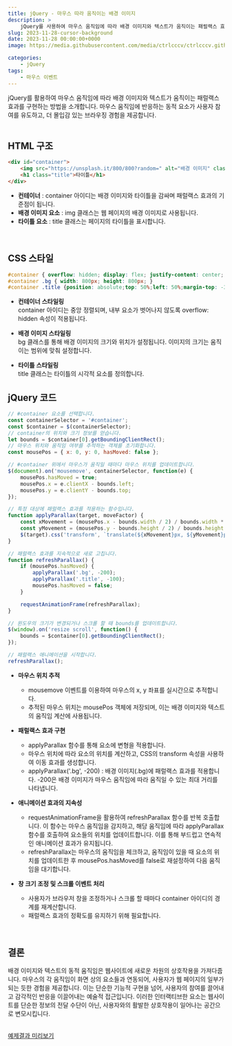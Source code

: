 ```yaml
---
title: jQuery - 마우스 따라 움직이는 배경 이미지
description: >  
    jQuery를 사용하여 마우스 움직임에 따라 배경 이미지와 텍스트가 움직이는 패럴랙스 효과를 구현하는 방법을 설명합니다. 이러한 인터랙티브 요소는 사용자 참여를 유도하고 웹사이트를 보다 몰입감 있는 공간으로 만듭니다.  
slug: 2023-11-28-cursor-background
date: 2023-11-28 00:00:00+0000
image: https://media.githubusercontent.com/media/ctrlcccv/ctrlcccv.github.io/master/assets/img/post/2023-11-28-cursor-background.webp

categories:
    - jQuery
tags:
    - 마우스 이벤트
---
```

jQuery를 활용하여 마우스 움직임에 따라 배경 이미지와 텍스트가 움직이는 패럴랙스 효과를 구현하는 방법을 소개합니다.
마우스 움직임에 반응하는 동적 요소가 사용자 참여를 유도하고, 더 몰입감 있는 브라우징 경험을 제공합니다.  
<br>

## HTML 구조
```html
<div id="container">
    <img src="https://unsplash.it/800/800?random=" alt="배경 이미지" class="bg">
    <h1 class="title">타이틀</h1>
</div>
```
* **컨테이너** : container 아이디는 배경 이미지와 타이틀을 감싸며 패럴랙스 효과의 기준점이 됩니다.
* **배경 이미지 요소** : img 클래스는 웹 페이지의 배경 이미지로 사용됩니다.
* **타이틀 요소** : title 클래스는 페이지의 타이틀을 표시합니다.  

<br>

## CSS 스타일
```css
#container { overflow: hidden; display: flex; justify-content: center; align-items: center; position: relative; width: 600px; height: 600px; margin: 50px auto 0; } 
#container .bg { width: 800px; height: 800px; } 
#container .title {position: absolute;top: 50%;left: 50%;margin-top: -33px;margin-left: -63px;font-size: 46px; font-weight: 700;color: #fff; text-shadow: 0 0 10px rgba(0, 0, 0, 0.4); }
```
* **컨테이너 스타일링**   
container 아이디는 중앙 정렬되며, 내부 요소가 벗어나지 않도록 overflow: hidden 속성이 적용됩니다.

* **배경 이미지 스타일링**  
bg 클래스를 통해 배경 이미지의 크기와 위치가 설정됩니다. 이미지의 크기는 움직이는 범위에 맞춰 설정합니다.

* **타이틀 스타일링**  
title 클래스는 타이틀의 시각적 요소를 정의합니다.

<script async src="https://pagead2.googlesyndication.com/pagead/js/adsbygoogle.js?client=ca-pub-8535540836842352" crossorigin="anonymous"></script>
<ins class="adsbygoogle"
     style="display:block; text-align:center;"
     data-ad-layout="in-article"
     data-ad-format="fluid"
     data-ad-client="ca-pub-8535540836842352"
     data-ad-slot="2974559225"></ins>
<script>
     (adsbygoogle = window.adsbygoogle || []).push({});
</script>

## jQuery 코드
```js
// #container 요소를 선택합니다.
const containerSelector = '#container';
const $container = $(containerSelector);
// container의 위치와 크기 정보를 얻습니다.
let bounds = $container[0].getBoundingClientRect();
// 마우스 위치와 움직임 여부를 추적하는 객체를 초기화합니다.
const mousePos = { x: 0, y: 0, hasMoved: false };

// #container 위에서 마우스가 움직일 때마다 마우스 위치를 업데이트합니다.
$(document).on('mousemove', containerSelector, function(e) {
    mousePos.hasMoved = true;
    mousePos.x = e.clientX - bounds.left;
    mousePos.y = e.clientY - bounds.top;
});

// 특정 대상에 패럴랙스 효과를 적용하는 함수입니다.
function applyParallax(target, moveFactor) {
    const xMovement = (mousePos.x - bounds.width / 2) / bounds.width * moveFactor;
    const yMovement = (mousePos.y - bounds.height / 2) / bounds.height * moveFactor;
    $(target).css('transform', `translate(${xMovement}px, ${yMovement}px)`);
}

// 패럴랙스 효과를 지속적으로 새로 고칩니다.
function refreshParallax() {
    if (mousePos.hasMoved) {
        applyParallax('.bg', -200);
        applyParallax('.title', -100);
        mousePos.hasMoved = false;
    }

    requestAnimationFrame(refreshParallax);
}

// 윈도우의 크기가 변경되거나 스크롤 할 때 bounds를 업데이트합니다.
$(window).on('resize scroll', function() {
    bounds = $container[0].getBoundingClientRect();
});

// 패럴랙스 애니메이션을 시작합니다.
refreshParallax();
```
* **마우스 위치 추적**  
  * mousemove 이벤트를 이용하여 마우스의 x, y 좌표를 실시간으로 추적합니다.
  * 추적된 마우스 위치는 mousePos 객체에 저장되며, 이는 배경 이미지와 텍스트의 움직임 계산에 사용됩니다.

* **패럴랙스 효과 구현**  
  * applyParallax 함수를 통해 요소에 변형을 적용합니다.
  * 마우스 위치에 따라 요소의 위치를 계산하고, CSS의 transform 속성을 사용하여 이동 효과를 생성합니다.  
  * applyParallax('.bg', -200) : 배경 이미지(.bg)에 패럴랙스 효과를 적용합니다. -200은 배경 이미지가 마우스 움직임에 따라 움직일 수 있는 최대 거리를 나타냅니다.

* **애니메이션 효과의 지속성**  
  * requestAnimationFrame을 활용하여 refreshParallax 함수를 반복 호출합니다. 이 함수는 마우스 움직임을 감지하고, 해당 움직임에 따라 applyParallax 함수를 호출하여 요소들의 위치를 업데이트합니다. 이를 통해 부드럽고 연속적인 애니메이션 효과가 유지됩니다.
  * refreshParallax는 마우스의 움직임을 체크하고, 움직임이 있을 때 요소의 위치를 업데이트한 후 mousePos.hasMoved를 false로 재설정하여 다음 움직임을 대기합니다.

* **창 크기 조정 및 스크롤 이벤트 처리**  
  * 사용자가 브라우저 창을 조정하거나 스크롤 할 때마다 container 아이디의 경계를 재계산합니다.
  * 패럴랙스 효과의 정확도를 유지하기 위해 필요합니다.  
<br>

## 결론
배경 이미지와 텍스트의 동적 움직임은 웹사이트에 새로운 차원의 상호작용을 가져다줍니다. 마우스의 각 움직임이 화면 상의 요소들과 연동되어, 사용자가 웹 페이지의 일부가 되는 듯한 경험을 제공합니다. 이는 단순한 기능적 구현을 넘어, 사용자의 참여를 끌어내고 감각적인 반응을 이끌어내는 예술적 접근입니다. 이러한 인터랙티브한 요소는 웹사이트를 단순한 정보의 전달 수단이 아닌, 사용자와의 활발한 상호작용이 일어나는 공간으로 변모시킵니다.  
<br>

<div class="btn_wrap">
    <a target="_blank" href="https://ctrlcccv.github.io//ctrlcccv-demo/2023-11-28-cursor-background/">예제결과 미리보기</a>
</div>